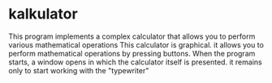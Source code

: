 # kalkulator
This program implements a complex calculator that allows you to perform various mathematical operations
This calculator is graphical. it allows you to perform mathematical operations by pressing buttons.
When the program starts, a window opens in which the calculator itself is presented. it remains only to start working with the "typewriter"
